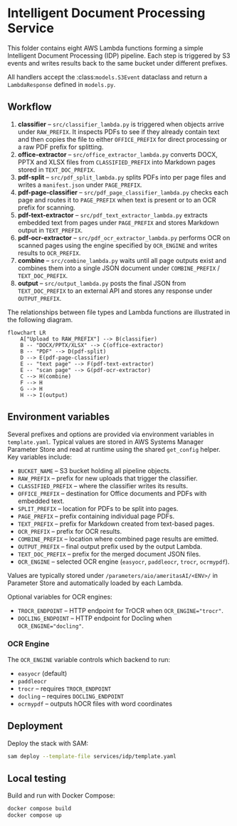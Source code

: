 # Intelligent Document Processing Service

This folder contains eight AWS Lambda functions forming a simple
Intelligent Document Processing (IDP) pipeline. Each step is triggered
by S3 events and writes results back to the same bucket under different
prefixes.

All handlers accept the :class:`models.S3Event` dataclass and return a
``LambdaResponse`` defined in ``models.py``.

## Workflow

1. **classifier** – `src/classifier_lambda.py` is triggered when objects
   arrive under `RAW_PREFIX`. It inspects PDFs to see if they already
   contain text and then copies the file to either `OFFICE_PREFIX` for
   direct processing or a raw PDF prefix for splitting.
2. **office-extractor** – `src/office_extractor_lambda.py` converts DOCX,
   PPTX and XLSX files from `CLASSIFIED_PREFIX` into Markdown pages
   stored in `TEXT_DOC_PREFIX`.
3. **pdf-split** – `src/pdf_split_lambda.py` splits PDFs into per page
   files and writes a `manifest.json` under `PAGE_PREFIX`.
4. **pdf-page-classifier** – `src/pdf_page_classifier_lambda.py` checks
   each page and routes it to `PAGE_PREFIX` when text is present or to an
   OCR prefix for scanning.
5. **pdf-text-extractor** – `src/pdf_text_extractor_lambda.py` extracts
   embedded text from pages under `PAGE_PREFIX` and stores Markdown
   output in `TEXT_PREFIX`.
6. **pdf-ocr-extractor** – `src/pdf_ocr_extractor_lambda.py` performs OCR
   on scanned pages using the engine specified by `OCR_ENGINE` and writes
   results to `OCR_PREFIX`.
7. **combine** – `src/combine_lambda.py` waits until all page outputs
   exist and combines them into a single JSON document under
   `COMBINE_PREFIX` / `TEXT_DOC_PREFIX`.
8. **output** – `src/output_lambda.py` posts the final JSON from
   `TEXT_DOC_PREFIX` to an external API and stores any response under
   `OUTPUT_PREFIX`.

The relationships between file types and Lambda functions are illustrated
in the following diagram.

```mermaid
flowchart LR
    A["Upload to RAW_PREFIX"] --> B(classifier)
    B -- "DOCX/PPTX/XLSX" --> C(office-extractor)
    B -- "PDF" --> D(pdf-split)
    D --> E(pdf-page-classifier)
    E -- "text page" --> F(pdf-text-extractor)
    E -- "scan page" --> G(pdf-ocr-extractor)
    C --> H(combine)
    F --> H
    G --> H
    H --> I(output)
```

## Environment variables

Several prefixes and options are provided via environment variables in
`template.yaml`. Typical values are stored in AWS Systems Manager
Parameter Store and read at runtime using the shared `get_config`
helper. Key variables include:

- `BUCKET_NAME` – S3 bucket holding all pipeline objects.
- `RAW_PREFIX` – prefix for new uploads that trigger the classifier.
- `CLASSIFIED_PREFIX` – where the classifier writes its results.
- `OFFICE_PREFIX` – destination for Office documents and PDFs with
  embedded text.
- `SPLIT_PREFIX` – location for PDFs to be split into pages.
- `PAGE_PREFIX` – prefix containing individual page PDFs.
- `TEXT_PREFIX` – prefix for Markdown created from text-based pages.
- `OCR_PREFIX` – prefix for OCR results.
- `COMBINE_PREFIX` – location where combined page results are emitted.
- `OUTPUT_PREFIX` – final output prefix used by the output Lambda.
- `TEXT_DOC_PREFIX` – prefix for the merged document JSON files.
- `OCR_ENGINE` – selected OCR engine (`easyocr`, `paddleocr`, `trocr`, `ocrmypdf`).

Values are typically stored under `/parameters/aio/ameritasAI/<ENV>/` in
Parameter Store and automatically loaded by each Lambda.

Optional variables for OCR engines:

- `TROCR_ENDPOINT` – HTTP endpoint for TrOCR when `OCR_ENGINE="trocr"`.
- `DOCLING_ENDPOINT` – HTTP endpoint for Docling when
  `OCR_ENGINE="docling"`.

### OCR Engine

The `OCR_ENGINE` variable controls which backend to run:

- `easyocr` (default)
- `paddleocr`
- `trocr` – requires `TROCR_ENDPOINT`
- `docling` – requires `DOCLING_ENDPOINT`
- `ocrmypdf` – outputs hOCR files with word coordinates

## Deployment

Deploy the stack with SAM:

```bash
sam deploy --template-file services/idp/template.yaml
```

## Local testing

Build and run with Docker Compose:

```bash
docker compose build
docker compose up
```
